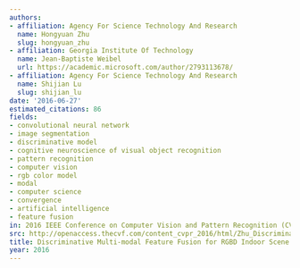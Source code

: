 ```yaml
---
authors:
- affiliation: Agency For Science Technology And Research
  name: Hongyuan Zhu
  slug: hongyuan_zhu
- affiliation: Georgia Institute Of Technology
  name: Jean-Baptiste Weibel
  url: https://academic.microsoft.com/author/2793113678/
- affiliation: Agency For Science Technology And Research
  name: Shijian Lu
  slug: shijian_lu
date: '2016-06-27'
estimated_citations: 86
fields:
- convolutional neural network
- image segmentation
- discriminative model
- cognitive neuroscience of visual object recognition
- pattern recognition
- computer vision
- rgb color model
- modal
- computer science
- convergence
- artificial intelligence
- feature fusion
in: 2016 IEEE Conference on Computer Vision and Pattern Recognition (CVPR)
src: http://openaccess.thecvf.com/content_cvpr_2016/html/Zhu_Discriminative_Multi-Modal_Feature_CVPR_2016_paper.html
title: Discriminative Multi-modal Feature Fusion for RGBD Indoor Scene Recognition
year: 2016
---
```

